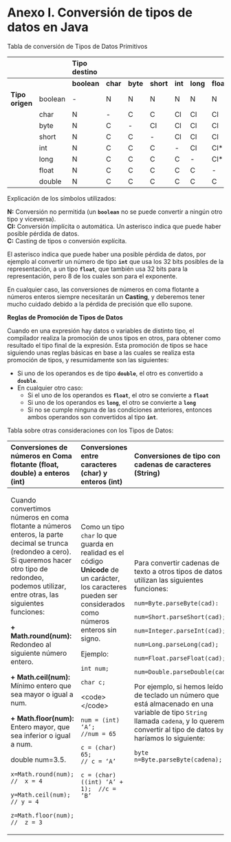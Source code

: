 # Anexo I. Conversión de tipos de datos en Java

Tabla de conversión de Tipos de Datos Primitivos

|  |  | Tipo destino |  |  |  |  |  |  |  |
| :--- | :--- | :--- | :--- | :--- | :--- | :--- | :--- | :--- | :--- |
|  |  | **boolean** | **char** | **byte** | **short** | **int** | **long** | **float** | **double** |
| **Tipo origen** | boolean | - | N | N | N | N | N | N | N |
|  | char | N | - | C | C | Cl | Cl | Cl | Cl |
|  | byte | N | C | - | CI | Cl | Cl | Cl | Cl |
|  | short | N | C | C | - | Cl | Cl | Cl | Cl |
|  | int | N | C | C | C | - | Cl | Cl\* | Cl |
|  | long | N | C | C | C | C | - | Cl\* | Cl\* |
|  | float | N | C | C | C | C | C | - | Cl |
|  | double | N | C | C | C | C | C | C | - |

 Explicación de los símbolos utilizados:

 **N:** Conversión no permitida \(un **`boolean`** no se puede convertir a ningún otro tipo y viceversa\).  
 **CI:** Conversión implícita o automática. Un asterisco indica que puede haber posible pérdida de datos.  
 **C:** Casting de tipos o conversión explícita.

El asterisco indica que puede haber una posible pérdida de datos, por ejemplo al convertir un número de tipo **`int`** que usa los 32 bits posibles de la representación, a un tipo **`float`**, que también usa 32 bits para la representación, pero 8 de los cuales son para el exponente.

En cualquier caso, las conversiones de números en coma flotante a números enteros siempre necesitarán un **Casting**, y deberemos tener mucho cuidado debido a la pérdida de precisión que ello supone.

**Reglas de Promoción de Tipos de Datos**

Cuando en una expresión hay datos o variables de distinto tipo, el compilador realiza la promoción de unos tipos en otros, para obtener como resultado el tipo final de la expresión. Esta promoción de tipos se hace siguiendo unas reglas básicas en base a las cuales se realiza esta promoción de tipos, y resumidamente son las siguientes: 

* Si uno de los operandos es de tipo **`double`**, el otro es convertido a **`double`**.
* En cualquier otro caso:
  * Si el uno de los operandos es **`float`**, el otro se convierte a **`float`**
  * Si uno de los operandos es **`long`**, el otro se convierte a **`long`**
  * Si no se cumple ninguna de las condiciones anteriores, entonces ambos operandos son convertidos al tipo **`int`**.

Tabla sobre otras consideraciones con los Tipos de Datos:

<table>
  <thead>
    <tr>
      <th style="text-align:left">Conversiones de n&#xFA;meros en Coma flotante (float, double) a enteros
        (int)</th>
      <th style="text-align:left">Conversiones entre caracteres (char) y enteros (int)</th>
      <th style="text-align:left">Conversiones de tipo con cadenas de caracteres (String)</th>
    </tr>
  </thead>
  <tbody>
    <tr>
      <td style="text-align:left">
        <p>Cuando convertimos n&#xFA;meros en coma flotante a n&#xFA;meros enteros,
          la parte decimal se trunca (redondeo a cero). Si queremos hacer otro tipo
          de redondeo, podemos utilizar, entre otras, las siguientes funciones:</p>
        <p></p>
        <p><b>+ Math.round(num):</b> Redondeo al siguiente n&#xFA;mero entero.</p>
        <p><b>+ Math.ceil(num):</b> M&#xED;nimo entero que sea mayor o igual a num.</p>
        <p><b>+ Math.floor(num):</b> Entero mayor, que sea inferior o igual a num.</p>
        <p>double num=3.5.</p>
        <p></p>
        <p><code>x=Math.round(num);    //  x = 4</code>
        </p>
        <p><code>y=Math.ceil(num);        // y = 4</code>
        </p>
        <p><code>z=Math.floor(num);      //  z = 3</code>
        </p>
      </td>
      <td style="text-align:left">
        <p>Como un tipo <code>char</code> lo que guarda en realidad es el c&#xF3;digo <b>Unicode</b> de
          un car&#xE1;cter, los caracteres pueden ser considerados como n&#xFA;meros
          enteros sin signo.</p>
        <p></p>
        <p>Ejemplo:</p>
        <p></p>
        <p><code>int num;</code>
        </p>
        <p><code>char c;</code>
        </p>
        <p>&lt;code&gt;&lt;/code&gt;</p>
        <p><code>num = (int) &#x2018;A&#x2019;;             //num = 65</code>
        </p>
        <p><code>c = (char) 65;               // c = &#x2018;A&#x2019; </code>
        </p>
        <p><code>c = (char) ((int) &#x2018;A&#x2019; + 1);  //c = &#x2019;B&#x2019;</code>
        </p>
      </td>
      <td style="text-align:left">
        <p>Para convertir cadenas de texto a otros tipos de datos se utilizan las
          siguientes funciones:</p>
        <p></p>
        <p><code>num=Byte.parseByte(cad):</code>
        </p>
        <p><code>num=Short.parseShort(cad);</code>
        </p>
        <p><code>num=Integer.parseInt(cad);</code>
        </p>
        <p><code>num=Long.parseLong(cad);</code>
        </p>
        <p><code>num=Float.parseFloat(cad);</code>
        </p>
        <p><code>num=Double.parseDouble(cad); </code>
        </p>
        <p></p>
        <p>Por ejemplo, si hemos le&#xED;do de teclado un n&#xFA;mero que est&#xE1;
          almacenado en una variable de tipo <code>String</code> llamada <code>cadena</code>,
          y lo queremos convertir al tipo de datos <code>byte</code>, har&#xED;amos
          lo siguiente:</p>
        <p></p>
        <p><code>byte n=Byte.parseByte(cadena);</code>
        </p>
      </td>
    </tr>
  </tbody>
</table>

